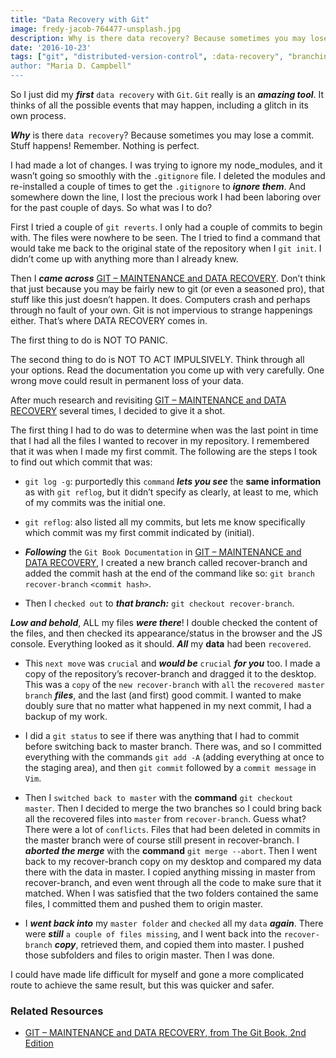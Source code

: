 ```yaml
---
title: "Data Recovery with Git"
image: fredy-jacob-764477-unsplash.jpg
description: Why is there data recovery? Because sometimes you may lose a commit. Stuff happens! Remember. Nothing is perfect.
date: '2016-10-23'
tags: ["git", "distributed-version-control", :data-recovery", "branching", "data-backup"]
author: "Maria D. Campbell"
---
```


So I just did my ***first*** `data recovery` with `Git`. `Git` really is an ***amazing tool***. It thinks of all the possible events that may happen, including a glitch in its own process.

***Why*** is there `data recovery`? Because sometimes you may lose a commit. Stuff happens! Remember. Nothing is perfect.

I had made a lot of changes. I was trying to ignore my node_modules, and it wasn’t going so smoothly with the `.gitignore` file. I deleted the modules and re-installed a couple of times to get the `.gitignore` to ***ignore them***. And somewhere down the line, I lost the precious work I had been laboring over for the past couple of days. So what was I to do?

First I tried a couple of `git reverts`. I only had a couple of commits to begin with. The files were nowhere to be seen. The I tried to find a command that would take me back to the original state of the repository when I `git init`. I didn’t come up with anything more than I already knew.

Then I ***came across*** [GIT – MAINTENANCE and DATA RECOVERY](https://git-scm.com/book/en/v2/Git-Internals-Maintenance-and-Data-Recovery). Don’t think that just because you may be fairly new to git (or even a seasoned pro), that stuff like this just doesn’t happen. It does. Computers crash and perhaps through no fault of your own. Git is not impervious to strange happenings either. That’s where DATA RECOVERY comes in.

The first thing to do is NOT TO PANIC.

The second thing to do is NOT TO ACT IMPULSIVELY. Think through all your options. Read the documentation you come up with very carefully. One wrong move could result in permanent loss of your data.

After much research and revisiting [GIT – MAINTENANCE and DATA RECOVERY](https://git-scm.com/book/en/v2/Git-Internals-Maintenance-and-Data-Recovery) several times, I decided to give it a shot.

The first thing I had to do was to determine when was the last point in time that I had all the files I wanted to recover in my repository. I remembered that it was when I made my first commit. The following are the steps I took to find out which commit that was:

+ `git log -g`: purportedly this `command` ***lets you see*** the **same information** as with `git reflog`, but it didn’t specify as clearly, at least to me, which of my commits was the initial one.

+ `git reflog`: also listed all my commits, but lets me know specifically which commit was my first commit indicated by (initial).

+ ***Following*** the `Git Book Documentation` in [GIT – MAINTENANCE and DATA RECOVERY](https://git-scm.com/book/en/v2/Git-Internals-Maintenance-and-Data-Recovery), I created a new branch called recover-branch and added the commit hash at the end of the command like so: `git branch recover-branch` `<commit hash>`.

+ Then I `checked out` to ***that branch:*** `git checkout recover-branch`.

***Low and behold***, ALL my files ***were there***! I double checked the content of the files, and then checked its appearance/status in the browser and the JS console. Everything looked as it should. ***All*** my **data** had been `recovered`.

+ This `next move` was `crucial` and ***would be*** `crucial` ***for you*** too. I made a copy of the repository’s recover-branch and dragged it to the desktop. This was a `copy` of the `new recover-branch` with `all` the `recovered master branch` ***files***, and the last (and first) good commit. I wanted to make doubly sure that no matter what happened in my next commit, I had a backup of my work.

+ I did a `git status` to see if there was anything that I had to commit before switching back to master branch. There was, and so I committed everything with the commands `git add -A` (adding everything at once to the staging area), and then `git commit` followed by a `commit message` in `Vim`.

+ Then I `switched back to master` with the **command** `git checkout master`. Then I decided to merge the two branches so I could bring back all the recovered files into `master` from `recover-branch`. Guess what? There were a lot of `conflicts`. Files that had been deleted in commits in the master branch were of course still present in recover-branch. I ***aborted the merge*** with the **command** `git merge --abort`. Then I went back to my recover-branch copy on my desktop and compared my data there with the data in master. I copied anything missing in master from recover-branch, and even went through all the code to make sure that it matched. When I was satisfied that the two folders contained the same files, I committed them and pushed them to origin master.

+ I ***went back into*** my `master folder` and `checked` all my `data` ***again***. There were ***still*** `a couple of files missing`, and I went back into the `recover-branch` ***copy***, retrieved them, and copied them into master. I pushed those subfolders and files to origin master. Then I was done.

I could have made life difficult for myself and gone a more complicated route to achieve the same result, but this was quicker and safer.

### Related Resources

+ [GIT – MAINTENANCE and DATA RECOVERY, from The Git Book, 2nd Edition](https://git-scm.com/book/en/v2/Git-Internals-Maintenance-and-Data-Recovery)